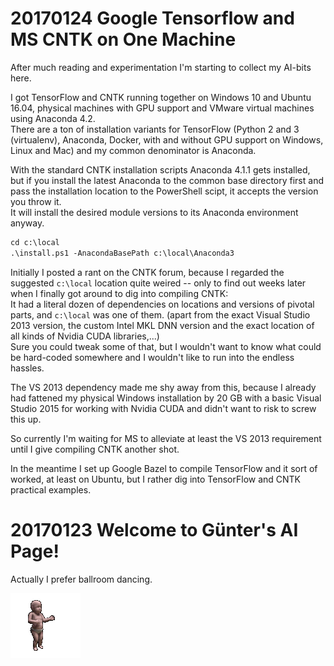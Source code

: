 # 20170124 Google Tensorflow and MS CNTK on One Machine
After much reading and experimentation I'm starting to collect my AI-bits here.

I got TensorFlow and CNTK running together on Windows 10 and Ubuntu 16.04, physical machines with GPU support and VMware virtual machines using Anaconda 4.2.  
There are a ton of installation variants for TensorFlow (Python 2 and 3 (virtualenv), Anaconda, Docker, with and without GPU support on Windows, Linux and Mac) and my common denominator is Anaconda.

With the standard CNTK installation scripts Anaconda 4.1.1 gets installed, but if you install the latest Anaconda to the common base directory first and pass the installation location to the PowerShell scipt, it accepts the version you throw it.  
It will install the desired module versions to its Anaconda environment anyway.

```markdown
cd c:\local
.\install.ps1 -AnacondaBasePath c:\local\Anaconda3
```

Initially I posted a rant on the CNTK forum, because I regarded the suggested `c:\local` location quite weired -- only to find out weeks later when I finally got around to dig into compiling CNTK:  
It had a literal dozen of dependencies on locations and versions of pivotal parts, and `c:\local` was one of them. (apart from the exact Visual Studio 2013 version, the custom Intel MKL DNN version and the exact location of all kinds of Nvidia CUDA libraries,...)  
Sure you could tweak some of that, but I wouldn't want to know what could be hard-coded somewhere and I wouldn't like to run into the endless hassles.

The VS 2013 dependency made me shy away from this, because I already had fattened my physical Windows installation by 20 GB with a basic Visual Studio 2015 for working with Nvidia CUDA and didn't want to risk to screw this up.

So currently I'm waiting for MS to alleviate at least the VS 2013 requirement until I give compiling CNTK another shot.

In the meantime I set up Google Bazel to compile TensorFlow and it sort of worked, at least on Ubuntu, but I rather dig into TensorFlow and CNTK practical examples.

# 20170123 Welcome to Günter's AI Page!
Actually I prefer ballroom dancing.

![Babycha](images/Babycha1.gif)
